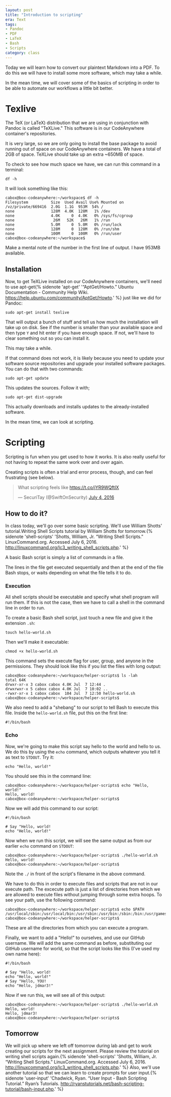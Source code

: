 ```yaml
---
layout: post
title: "Introduction to scripting"
era: Text 
tags: 
- Pandoc
- PDF
- LaTeX
- Bash
- Scripts
category: class
---
```


Today we will learn how to convert our plaintext Markdown into a PDF. 
To do this we will have to install some more software, which may take a while. 

In the mean time, we will cover some of the basics of scripting in order to be able to automate our workflows a little bit better. 
<excerpt/>

# Texlive

The TeX (or LaTeX) distribution that we are using in conjunction with Pandoc is called "TeXLive." 
This software is in our CodeAnywhere container's repositories. 

It is very large, so we are only going to install the base package to avoid running out of space on our CodeAnywhere containers. 
We have a total of 2GB of space. 
TeXLive should take up an extra ~650MB of space. 

To check to see how much space we have, we can run this command in a terminal:

```df -h```

It will look something like this:

```
cabox@box-codeanywhere:~/workspace$ df -h
Filesystem          Size  Used Avail Use% Mounted on
/vz/private/669416  2.0G  1.1G  953M  54% /
none                128M  4.0K  128M   1% /dev
none                4.0K     0  4.0K   0% /sys/fs/cgroup
none                 26M   52K   26M   1% /run
none                5.0M     0  5.0M   0% /run/lock
none                128M     0  128M   0% /run/shm
none                100M     0  100M   0% /run/user
cabox@box-codeanywhere:~/workspace$
```

Make a mental note of the number in the first line of output. 
I have 953MB available. 

## Installation

Now, to get TeXLive installed on our CodeAnywhere containers, we'll need to use apt-get{% sidenote 'apt-get' '“AptGet/Howto.” Ubuntu Documentation - Community Help Wiki. https://help.ubuntu.com/community/AptGet/Howto.' %} just like we did for Pandoc:

```sudo apt-get install texlive```

That will output a bunch of stuff and tell us how much the installation will take up on disk. 
See if the number is smaller than your available space and then type `Y` and hit enter if you have enough space. 
If not, we'll have to clear something out so you can install it. 

This may take a while. 

If that command does not work, it is likely because you need to update your software source repositories and upgrade your installed software packages. 
You can do that with two commands:

```sudo apt-get update```

This updates the sources. Follow it with;

```sudo apt-get dist-upgrade```

This actually downloads and installs updates to the already-installed software. 

In the mean time, we can look at scripting. 

# Scripting

Scripting is fun when you get used to how it works. 
It is also really useful for not having to repeat the same work over and over again. 

Creating scripts is often a trial and error process, though, and can feel frustrating (see below).

<blockquote class="twitter-tweet" data-lang="en"><p lang="en" dir="ltr">What scripting feels like <a href="https://t.co/jYR9WQftIX">https://t.co/jYR9WQftIX</a></p>&mdash; SecuriTay (@SwiftOnSecurity) <a href="https://twitter.com/SwiftOnSecurity/status/749783791279939585">July 4, 2016</a></blockquote>
<script async src="//platform.twitter.com/widgets.js" charset="utf-8"></script>

## How to do it?

In class today, we'll go over some basic scripting. 
We'll use William Shotts' tutorial.Writing Shell Scripts tutorial by William Shotts for tomorrow.{% sidenote 'shell-scripts' 'Shotts, William, Jr. “Writing Shell Scripts.” LinuxCommand.org. Accessed July 6, 2016. http://linuxcommand.org/lc3_writing_shell_scripts.php.' %} 

A basic Bash script is simply a list of commands in a file. 

The lines in the file get executed sequentially and then at the end of the file Bash stops, or waits depending on what the file tells it to do. 

### Execution

All shell scripts should be executable and specify what shell program will run them. 
If this is not the case, then we have to call a shell in the command line in order to run. 

To create a basic Bash shell script, just touch a new file and give it the extension `.sh`:

```touch hello-world.sh```

Then we'll make it executable:

```chmod +x hello-world.sh```

This command sets the execute flag for user, group, and anyone in the permissions. 
They should look like this if you list the files with long output:

```
cabox@box-codeanywhere:~/workspace/helper-scripts$ ls -lah
total 64K                                   
drwxr-xr-x 3 cabox cabox 4.0K Jul  7 12:44 .
drwxrwxr-x 5 cabox cabox 4.0K Jul  7 10:02 ..
-rwxr-xr-x 1 cabox cabox  104 Jul  7 12:50 hello-world.sh 
cabox@box-codeanywhere:~/workspace/helper-scripts$ 
```

We also need to add a "shebang" to our script to tell Bash to execute this file. Inside the `hello-world.sh` file, put this on the first line:

```
#!/bin/bash
```

### Echo

Now, we're going to make this script say hello to the world and hello to us. 
We do this by using the `echo` command, which outputs whatever you tell it as text to `STDOUT`. 
Try it:

```echo "Hello, world!"```

You should see this in the command line:

```
cabox@box-codeanywhere:~/workspace/helper-scripts$ echo "Hello, world!"
Hello, world!
cabox@box-codeanywhere:~/workspace/helper-scripts$
```

Now we will add this command to our script: 

```
#!/bin/bash

# Say "Hello, world!
echo "Hello, world!"
```

Now when we run this script, we will see the same output as from our earlier `echo` command on `STDOUT`:

```
cabox@box-codeanywhere:~/workspace/helper-scripts$ ./hello-world.sh
Hello, world!
cabox@box-codeanywhere:~/workspace/helper-scripts$
```

Note the `./` in front of the script's filename in the above command. 

We have to do this in order to execute files and scripts that are not in our execute path. 
The excecute path is just a list of directories from which we are allowed to execute files without jumping through some extra hoops. 
To see your path, use the following command: 

```
cabox@box-codeanywhere:~/workspace/helper-scripts$ echo $PATH 
/usr/local/sbin:/usr/local/bin:/usr/sbin:/usr/bin:/sbin:/bin:/usr/games
cabox@box-codeanywhere:~/workspace/helper-scripts$
```

These are all the directories from which you can execute a program. 

Finally, we want to add a "Hello!" to ourselves, and use our GitHub username. 
We will add the same command as before, substituting our GitHub username for world, so that the script looks like this (I've used my own name here):

```
#!/bin/bash

# Say "Hello, world!
echo "Hello, world!"
# Say "Hello, YOU!
echo "Hello, jdmar3!"
```

Now if we run this, we will see all of this output:

```
cabox@box-codeanywhere:~/workspace/helper-scripts$ ./hello-world.sh
Hello, world!
Hello, jdmar3!
cabox@box-codeanywhere:~/workspace/helper-scripts$
```

## Tomorrow

We will pick up where we left off tomorrow during lab and get to work creating our scripts for the next assignment. 
Please review the tutorial on writing shell scripts again.{% sidenote 'shell-scripts' 'Shotts, William, Jr. “Writing Shell Scripts.” LinuxCommand.org. Accessed July 6, 2016. http://linuxcommand.org/lc3_writing_shell_scripts.php.' %} 
Also, we'll use another tutorial so that we can learn to create prompts for user input.{% sidenote 'user-input' 'Chadwick, Ryan. “User Input - Bash Scripting Tutorial.” Ryan’s Tutorials. http://ryanstutorials.net/bash-scripting-tutorial/bash-input.php.' %}
